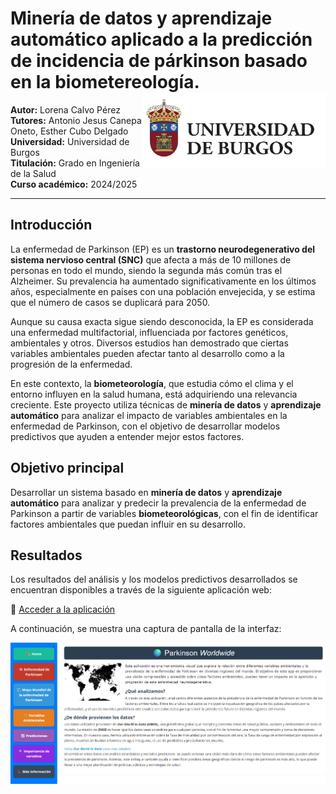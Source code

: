 # Minería de datos y aprendizaje automático aplicado a la predicción de incidencia de párkinson basado en la biometereología.<img src='IMAGES/universidad_burgos.jpg' align="right" height="120" />
**Autor:** Lorena Calvo Pérez  
**Tutores:** Antonio Jesus Canepa Oneto, Esther Cubo Delgado  
**Universidad:** Universidad de Burgos  
**Titulación:** Grado en Ingeniería de la Salud  
**Curso académico:** 2024/2025  

---
## Introducción

La enfermedad de Parkinson (EP) es un **trastorno neurodegenerativo del sistema nervioso central (SNC)** que afecta a más de 10 millones de personas en todo el mundo, siendo la segunda más común tras el Alzheimer. Su prevalencia ha aumentado significativamente en los últimos años, especialmente en países con una población envejecida, y se estima que el número de casos se duplicará para 2050.

Aunque su causa exacta sigue siendo desconocida, la EP es considerada una enfermedad multifactorial, influenciada por factores genéticos, ambientales y otros. Diversos estudios han demostrado que ciertas variables ambientales pueden afectar tanto al desarrollo como a la progresión de la enfermedad.

En este contexto, la **biometeorología**, que estudia cómo el clima y el entorno influyen en la salud humana, está adquiriendo una relevancia creciente. Este proyecto utiliza técnicas de **minería de datos** y **aprendizaje automático** para analizar el impacto de variables ambientales en la enfermedad de Parkinson, con el objetivo de desarrollar modelos predictivos que ayuden a entender mejor estos factores.


## Objetivo principal

Desarrollar un sistema basado en **minería de datos** y **aprendizaje automático** para analizar y predecir la prevalencia de la enfermedad de Parkinson a partir de variables **biometeorológicas**, con el fin de identificar factores ambientales que puedan influir en su desarrollo.

## Resultados

Los resultados del análisis y los modelos predictivos desarrollados se encuentran disponibles a través de la siguiente aplicación web:

🔗 [Acceder a la aplicación](https://lorenacalvoperez-parkinson-worldwide.share.connect.posit.cloud/)

A continuación, se muestra una captura de pantalla de la interfaz:

![Captura de la aplicación](./IMAGES/Pantalla_inicio_app.png)

